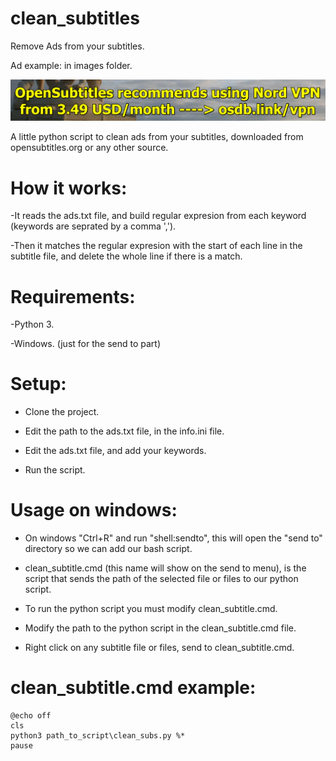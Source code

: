 # clean_subtitles

Remove Ads from your subtitles.

Ad example: in images folder.

![Ad Example](images/ad_example.png)

A little python script to clean ads from your subtitles, downloaded from opensubtitles.org or any other source.

# How it works:

-It reads the ads.txt file, and build regular expresion from each keyword (keywords are seprated by a comma ',').

-Then it matches the regular expresion with the start of each line in the subtitle file, and delete the whole line if there is a match.

# Requirements:

-Python 3.

-Windows. (just for the send to part)

# Setup:

- Clone the project.

- Edit the path to the ads.txt file, in the info.ini file.

- Edit the ads.txt file, and add your keywords.

- Run the script.

# Usage on windows:

- On windows "Ctrl+R" and run "shell:sendto", this will open the "send to" directory so we can add our bash script.

- clean_subtitle.cmd (this name will show on the send to menu), is the script that sends the path of the selected file or files to our python script.

- To run the python script you must modify clean_subtitle.cmd.

- Modify the path to the python script in the clean_subtitle.cmd file.

- Right click on any subtitle file or files, send to clean_subtitle.cmd.

# clean_subtitle.cmd example:

```
@echo off
cls
python3 path_to_script\clean_subs.py %*
pause
```

